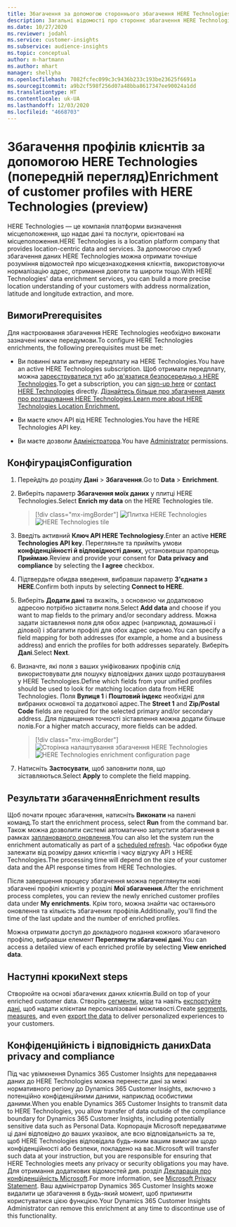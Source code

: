 ```yaml
---
title: Збагачення за допомогою стороннього збагачення HERE Technologies
description: Загальні відомості про стороннє збагачення HERE Technologies.
ms.date: 10/27/2020
ms.reviewer: jodahl
ms.service: customer-insights
ms.subservice: audience-insights
ms.topic: conceptual
author: m-hartmann
ms.author: mhart
manager: shellyha
ms.openlocfilehash: 7082fcfec099c3c9436b233c193be23625f6691a
ms.sourcegitcommit: a9b2cf598f256d07a48bba8617347ee90024a1dd
ms.translationtype: HT
ms.contentlocale: uk-UA
ms.lasthandoff: 12/03/2020
ms.locfileid: "4668703"
---
```

# <a name="enrichment-of-customer-profiles-with-here-technologies-preview"></a><span data-ttu-id="4300e-103">Збагачення профілів клієнтів за допомогою HERE Technologies (попередній перегляд)</span><span class="sxs-lookup"><span data-stu-id="4300e-103">Enrichment of customer profiles with HERE Technologies (preview)</span></span>

<span data-ttu-id="4300e-104">HERE Technologies — це компанія платформи визначення місцеположення, що надає дані та послуги, орієнтовані на місцеположення.</span><span class="sxs-lookup"><span data-stu-id="4300e-104">HERE Technologies is a location platform company that provides location-centric data and services.</span></span> <span data-ttu-id="4300e-105">За допомогою служб збагачення даних HERE Technologies можна отримати точніше розуміння відомостей про місцезнаходження клієнтів, використовуючи нормалізацію адрес, отримання довготи та широти тощо.</span><span class="sxs-lookup"><span data-stu-id="4300e-105">With HERE Technologies' data enrichment services, you can build a more precise location understanding of your customers with address normalization, latitude and longitude extraction, and more.</span></span>

## <a name="prerequisites"></a><span data-ttu-id="4300e-106">Вимоги</span><span class="sxs-lookup"><span data-stu-id="4300e-106">Prerequisites</span></span>

<span data-ttu-id="4300e-107">Для настроювання збагачення HERE Technologies необхідно виконати зазначені нижче передумови.</span><span class="sxs-lookup"><span data-stu-id="4300e-107">To configure HERE Technologies enrichments, the following prerequisites must be met:</span></span>

- <span data-ttu-id="4300e-108">Ви повинні мати активну передплату на HERE Technologies.</span><span class="sxs-lookup"><span data-stu-id="4300e-108">You have an active HERE Technologies subscription.</span></span> <span data-ttu-id="4300e-109">Щоб отримати передплату, можна [зареєструватися тут](https://developer.here.com/sign-up?utm_medium=referral&utm_source=Microsoft-Dynamics-CI&create=Freemium-Basic) або [зв'язатися безпосередньо з HERE Technologies](https://developer.here.com/help?utm_medium=referral&utm_source=Microsoft-Dynamics-CI#how-can-we-help-you).</span><span class="sxs-lookup"><span data-stu-id="4300e-109">To get a subscription, you can [sign-up here](https://developer.here.com/sign-up?utm_medium=referral&utm_source=Microsoft-Dynamics-CI&create=Freemium-Basic) or [contact HERE Technologies](https://developer.here.com/help?utm_medium=referral&utm_source=Microsoft-Dynamics-CI#how-can-we-help-you) directly.</span></span> [<span data-ttu-id="4300e-110">Дізнайтесь більше про збагачення даних про розташування HERE Technologies.</span><span class="sxs-lookup"><span data-stu-id="4300e-110">Learn more about HERE Technologies Location Enrichment.</span></span>](https://developer.here.com/location-enrichment?cid=Dev-MicrosoftDynamics-DB-0-Dev-&utm_source=MicrosoftDynamics&utm_medium=referral&utm_campaign=Online_Dev_ReferralMicrosoft)

- <span data-ttu-id="4300e-111">Ви маєте ключ API від HERE Technologies.</span><span class="sxs-lookup"><span data-stu-id="4300e-111">You have the HERE Technologies API key.</span></span>

- <span data-ttu-id="4300e-112">Ви маєте дозволи [Адміністратора](permissions.md#administrator).</span><span class="sxs-lookup"><span data-stu-id="4300e-112">You have [Administrator](permissions.md#administrator) permissions.</span></span>

## <a name="configuration"></a><span data-ttu-id="4300e-113">Конфігурація</span><span class="sxs-lookup"><span data-stu-id="4300e-113">Configuration</span></span>

1. <span data-ttu-id="4300e-114">Перейдіть до розділу **Дані** > **Збагачення**.</span><span class="sxs-lookup"><span data-stu-id="4300e-114">Go to **Data** > **Enrichment**.</span></span>

1. <span data-ttu-id="4300e-115">Виберіть параметр **Збагачення моїх даних** у плитці HERE Technologies.</span><span class="sxs-lookup"><span data-stu-id="4300e-115">Select **Enrich my data** on the HERE Technologies tile.</span></span>

   > [!div class="mx-imgBorder"]
   > <span data-ttu-id="4300e-116">![Плитка HERE Technologies](media/HERE-tile.png "Плитка HERE Technologies")</span><span class="sxs-lookup"><span data-stu-id="4300e-116">![HERE Technologies tile](media/HERE-tile.png "HERE Technologies tile")</span></span>

1. <span data-ttu-id="4300e-117">Введіть активний **Ключ API HERE Technologiesy**.</span><span class="sxs-lookup"><span data-stu-id="4300e-117">Enter an active **HERE Technologies API key**.</span></span> <span data-ttu-id="4300e-118">Перегляньте та прийміть умови **конфіденційності й відповідності даних**, установивши прапорець **Приймаю**.</span><span class="sxs-lookup"><span data-stu-id="4300e-118">Review and provide your consent for **Data privacy and compliance** by selecting the **I agree** checkbox.</span></span> 

1. <span data-ttu-id="4300e-119">Підтвердьте обидва введення, вибравши параметр **З'єднати з HERE**.</span><span class="sxs-lookup"><span data-stu-id="4300e-119">Confirm both inputs by selecting **Connect to HERE**.</span></span>

1. <span data-ttu-id="4300e-120">Виберіть **Додати дані** та вкажіть, з основною чи додатковою адресою потрібно зіставити поля.</span><span class="sxs-lookup"><span data-stu-id="4300e-120">Select **Add data** and choose if you want to map fields to the primary and/or secondary address.</span></span> <span data-ttu-id="4300e-121">Можна задати зіставлення поля для обох адрес (наприклад, домашньої і ділової) і збагатити профілі для обох адрес окремо.</span><span class="sxs-lookup"><span data-stu-id="4300e-121">You can specify a field mapping for both addresses (for example, a home and a business address) and enrich the profiles for both addresses separately.</span></span> <span data-ttu-id="4300e-122">Виберіть **Далі**.</span><span class="sxs-lookup"><span data-stu-id="4300e-122">Select **Next**.</span></span>

1. <span data-ttu-id="4300e-123">Визначте, які поля з ваших уніфікованих профілів слід використовувати для пошуку відповідних даних щодо розташування у HERE Technologies.</span><span class="sxs-lookup"><span data-stu-id="4300e-123">Define which fields from your unified profiles should be used to look for matching location data from HERE Technologies.</span></span> <span data-ttu-id="4300e-124">Поля **Вулиця 1** і **Поштовий індекс** необхідні для вибраних основної та додаткової адрес.</span><span class="sxs-lookup"><span data-stu-id="4300e-124">The **Street 1** and **Zip/Postal Code** fields are required for the selected primary and/or secondary address.</span></span> <span data-ttu-id="4300e-125">Для підвищення точності зіставлення можна додати більше полів.</span><span class="sxs-lookup"><span data-stu-id="4300e-125">For a higher match accuracy, more fields can be added.</span></span>

   > [!div class="mx-imgBorder"]
   > <span data-ttu-id="4300e-126">![Сторінка налаштування збагачення HERE Technologies](media/enrichment-HERE-configuration.png "Сторінка налаштування збагачення HERE Technologies")</span><span class="sxs-lookup"><span data-stu-id="4300e-126">![HERE Technologies enrichment configuration page](media/enrichment-HERE-configuration.png "HERE Technologies enrichment configuration page")</span></span>

1. <span data-ttu-id="4300e-127">Натисніть **Застосувати**, щоб заповнити поля, що зіставляються.</span><span class="sxs-lookup"><span data-stu-id="4300e-127">Select **Apply** to complete the field mapping.</span></span>

## <a name="enrichment-results"></a><span data-ttu-id="4300e-128">Результати збагачення</span><span class="sxs-lookup"><span data-stu-id="4300e-128">Enrichment results</span></span>

<span data-ttu-id="4300e-129">Щоб почати процес збагачення, натисніть **Виконати** на панелі команд.</span><span class="sxs-lookup"><span data-stu-id="4300e-129">To start the enrichment process, select **Run** from the command bar.</span></span> <span data-ttu-id="4300e-130">Також можна дозволити системі автоматично запустити збагачення в рамках [запланованого оновлення](system.md#schedule-tab).</span><span class="sxs-lookup"><span data-stu-id="4300e-130">You can also let the system run the enrichment automatically as part of a [scheduled refresh](system.md#schedule-tab).</span></span> <span data-ttu-id="4300e-131">Час обробки буде залежати від розміру даних клієнтів і часу відгуку API з HERE Technologies.</span><span class="sxs-lookup"><span data-stu-id="4300e-131">The processing time will depend on the size of your customer data and the API response times from HERE Technologies.</span></span>

<span data-ttu-id="4300e-132">Після завершення процесу збагачення можна переглянути нові збагачені профілі клієнтів у розділі **Мої збагачення**.</span><span class="sxs-lookup"><span data-stu-id="4300e-132">After the enrichment process completes, you can review the newly enriched customer profiles data under **My enrichments**.</span></span> <span data-ttu-id="4300e-133">Крім того, можна знайти час останнього оновлення та кількість збагачених профілів.</span><span class="sxs-lookup"><span data-stu-id="4300e-133">Additionally, you'll find the time of the last update and the number of enriched profiles.</span></span>

<span data-ttu-id="4300e-134">Можна отримати доступ до докладного подання кожного збагаченого профілю, вибравши елемент **Переглянути збагачені дані**.</span><span class="sxs-lookup"><span data-stu-id="4300e-134">You can access a detailed view of each enriched profile by selecting **View enriched data**.</span></span>

## <a name="next-steps"></a><span data-ttu-id="4300e-135">Наступні кроки</span><span class="sxs-lookup"><span data-stu-id="4300e-135">Next steps</span></span>

<span data-ttu-id="4300e-136">Створюйте на основі збагачених даних клієнтів.</span><span class="sxs-lookup"><span data-stu-id="4300e-136">Build on top of your enriched customer data.</span></span> <span data-ttu-id="4300e-137">Створіть [сегменти](segments.md), [міри](measures.md) та навіть [експортуйте дані](export-destinations.md), щоб надати клієнтам персоналізовані можливості.</span><span class="sxs-lookup"><span data-stu-id="4300e-137">Create [segments](segments.md), [measures](measures.md), and even [export the data](export-destinations.md) to deliver personalized experiences to your customers.</span></span>

## <a name="data-privacy-and-compliance"></a><span data-ttu-id="4300e-138">Конфіденційність і відповідність даних</span><span class="sxs-lookup"><span data-stu-id="4300e-138">Data privacy and compliance</span></span>

<span data-ttu-id="4300e-139">Під час увімкнення Dynamics 365 Customer Insights для передавання даних до HERE Technologies можна перенести дані за межі нормативного регіону до Dynamics 365 Customer Insights, включно з потенційно конфіденційними даними, наприклад особистими даними.</span><span class="sxs-lookup"><span data-stu-id="4300e-139">When you enable Dynamics 365 Customer Insights to transmit data to HERE Technologies, you allow transfer of data outside of the compliance boundary for Dynamics 365 Customer Insights, including potentially sensitive data such as Personal Data.</span></span> <span data-ttu-id="4300e-140">Корпорація Microsoft передаватиме ці дані відповідно до ваших указівок, але всю відповідальність за те, щоб HERE Technologies відповідала будь-яким вашим вимогам щодо конфіденційності або безпеки, покладено на вас.</span><span class="sxs-lookup"><span data-stu-id="4300e-140">Microsoft will transfer such data at your instruction, but you are responsible for ensuring that HERE Technologies meets any privacy or security obligations you may have.</span></span> <span data-ttu-id="4300e-141">Для отримання додаткових відомостей див. розділ [Декларація про конфіденційність Microsoft](https://go.microsoft.com/fwlink/?linkid=396732).</span><span class="sxs-lookup"><span data-stu-id="4300e-141">For more information, see [Microsoft Privacy Statement](https://go.microsoft.com/fwlink/?linkid=396732).</span></span>
<span data-ttu-id="4300e-142">Ваш адміністратор Dynamics 365 Customer Insights може видалити це збагачення в будь-який момент, щоб припинити користуватися цією функцією.</span><span class="sxs-lookup"><span data-stu-id="4300e-142">Your Dynamics 365 Customer Insights Administrator can remove this enrichment at any time to discontinue use of this functionality.</span></span>
